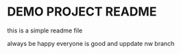 # DEMO PROJECT README

this is a simple readme file

always be happy
everyone is good and uppdate nw branch
